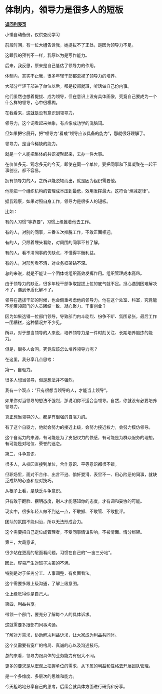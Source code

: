 # 体制内，领导力是很多人的短板

[**返回列表页**](/gzh/费曼的小茶馆)

小懒自动备份，仅供查阅学习

前段时间，有一位大姐告诉我，她提拔不了正处，是因为领导力不足。

  

这跟我的预判不一样，我原以为是写作能力。

  

后来，我反思，原来是自己低估了领导力的作用。

  

体制内，其实不止我，很多年轻干部都忽视了领导力的培养。

  

大部分年轻干部进了单位以后，都是按部就班，听话做自己份内事。

  

他们虽然也想着提拔、成为领导，但在意识上没有具体画像，究竟自己要成为一个什么样的领导，心中很模糊。

  

在我看来，这就是没有意识到领导力。

  

领导力，这个词看起来抽象，有点像成功学的洗脑词。

  

但如果把它展开，把“领导力”看成“领导应该具备的能力”，那就很好理解了。

  

领导力，是当今稀缺的能力。

  

就是一个人能把集体的共识凝聚起来，去办一件大事。

  

在价值多元、观念多元的今天，即使在同一个单位，要把同事和下属凝聚在一起干事创业，都不容易。

  

拥有领导力的人，之所以能脱颖而出，就是因为组织需要他。

  

他能把一个组织机构的管理成本压到最低，效用发挥最大。这符合“熵减定律”。

  

据我观察，如果对照自身工作，领导力是很多人的短板。

  

比如：

  

有的人习惯“等靠要”，习惯上级推着他去工作。

  

有的人，对别的同事，三番五次推脱工作，不敢正面相迎。

  

有的人，只顾着埋头看路，对周围的同事不甚了解。

  

有的人，看不清同事的优缺点，不懂得平衡利益。

  

有的人，对形势看不清，对业务框架钻不深。

  

总的来说，就是不能让一个团体或组织高效发挥作用。组织管理成本高昂。

  

由于领导力的缺乏，很多年轻干部争取提拔上位的底气就不足。担心遇到困难解决不了，遇到矛盾化解不了。

  

领导在选拔干部的时候，也会侧重考虑他的领导力。他在这个处室、科室，究竟能不能带领部门的人员团结一致、凝心聚力、干事创业？

  

因为如果选错一位部门领导，导致部门内斗剧烈、纷争不断、氛围紧张，最后工作一团糟糕，这种情况并不少见。

  

所以，对于想当领导的人来说，培养领导力是一件时刻关注、长期培养锻炼的能力。

  

但是，很多人会问，究竟应该怎么培养领导力呢？

  

在这里，我分享几点思考：

  

第一，自驱力。

  

很多人想当领导，但是想法并不强烈。

  

我有一个观点：“只有很想当领导的人，才能当上领导”。

  

如果你对当领导的想法不强烈，那说明你不适合当领导。自然，你就没有必要培养领导力。

  

真正想当领导的人，都是有很强的自驱力的。

  

有了这个自驱力，他就会努力的接近上级，会努力接近权力，会努力模仿领导。

  

这个自驱力的来源，有可能是为了支配权力的快感，有可能是为群众服务的理想，有可能是对地位、荣誉的迷恋。

  

第二，斗争意识。

  

很多人，从校园直接到单位，合作意识、平等意识都很不错。

  

但职场里，面对不合作、出言不逊、偷奸耍滑、表里不一、用心险恶的同事，就缺乏成熟的心态和应对技巧。

  

从根子上看，是缺乏斗争意识。

  

只有敢于翻脸、摆明态度，别人才能感知你的态度，才有调和妥协的可能。

  

现实中，很多年轻人做不到这一点，不敢抓、不敢管、不敢批评。

  

团队的氛围不能纠治，所以无法形成合力。

  

这个需要把自己定位成管理者，不受同事情谊影响，不被情面、情分绑架。

  

第三，大局意识。

  

很少站在更高的层面看问题，习惯在自己的“一亩三分地”。

  

因此，容易产生对班子决策的不满。

  

特别是对于任务分工、人事调整，有负面看法。

  

这个需要多跟上级沟通，了解上级意图。

  

让上级觉得你是自己人。

  

第四，利益共享。

  

带领一个部门，要充分了解每个人的具体诉求。

  

这就需要多跟部门同事沟通。

  

了解对方需求，协助解决利益诉求，让大家成为利益共同体。

  

这个又需要有宽广的格局、真诚的心以及沟通技巧。

  

总的来看，领导力跟具体的业务能力有很大不同。

  

更多的要求是从宏观上把握单位的需求，从下属的利益和性格去开展团队管理。

  

是一个多维度、多层次的思维和能力。

  

今天粗略地分享自己的思考，后续会就具体方面进行研究和分享。


